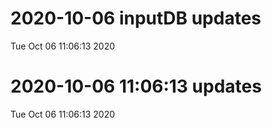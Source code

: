 
# 2020-10-06 inputDB updates 
 Tue Oct 06 11:06:13 2020 


# 2020-10-06 11:06:13 updates 
 Tue Oct 06 11:06:13 2020 

